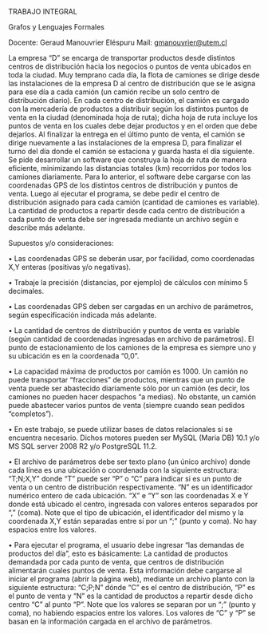 TRABAJO INTEGRAL

Grafos y Lenguajes Formales


Docente: Geraud Manouvrier Eléspuru
Mail: gmanouvrier@utem.cl

La empresa “D” se encarga de transportar productos desde distintos centros de distribución hacia los negocios
o puntos de venta ubicados en toda la ciudad.
Muy temprano cada día, la flota de camiones se dirige desde las instalaciones de la empresa D al centro de
distribución que se le asigna para ese día a cada camión (un camión recibe un solo centro de distribución
diario). En cada centro de distribución, el camión es cargado con la mercadería de productos a distribuir según
los distintos puntos de venta en la ciudad (denominada hoja de ruta); dicha hoja de ruta incluye los puntos de
venta en los cuales debe dejar productos y en el orden que debe dejarlos.
Al finalizar la entrega en el último punto de venta, el camión se dirige nuevamente a las instalaciones de la
empresa D, para finalizar el turno del día donde el camión se estaciona y guarda hasta el día siguiente.
Se pide desarrollar un software que construya la hoja de ruta de manera eficiente, minimizando las distancias
totales (km) recorridos por todos los camiones diariamente. Para lo anterior, el software debe cargarse con
las coordenadas GPS de los distintos centros de distribución y puntos de venta. Luego al ejecutar el programa,
se debe pedir el centro de distribución asignado para cada camión (cantidad de camiones es variable). La
cantidad de productos a repartir desde cada centro de distribución a cada punto de venta debe ser ingresada
mediante un archivo según e describe más adelante.

Supuestos y/o consideraciones:

• Las coordenadas GPS se deberán usar, por facilidad, como coordenadas X,Y enteras (positivas y/o
negativas).

• Trabaje la precisión (distancias, por ejemplo) de cálculos con mínimo 5 decimales.

• Las coordenadas GPS deben ser cargadas en un archivo de parámetros, según especificación indicada
más adelante.

• La cantidad de centros de distribución y puntos de venta es variable (según cantidad de coordenadas
ingresadas en archivo de parámetros). El punto de estacionamiento de los camiones de la empresa
es siempre uno y su ubicación es en la coordenada “0,0”.

• La capacidad máxima de productos por camión es 1000. Un camión no puede transportar
“fracciones” de productos, mientras que un punto de venta puede ser abastecido diariamente sólo
por un camión (es decir, los camiones no pueden hacer despachos “a medias). No obstante, un
camión puede abastecer varios puntos de venta (siempre cuando sean pedidos “completos”).

• En este trabajo, se puede utilizar bases de datos relacionales si se encuentra necesario. Dichos
motores pueden ser MySQL (Maria DB) 10.1 y/o MS SQL server 2008 R2 y/o PostgreSQL 11.2.

• El archivo de parámetros debe ser texto plano (un único archivo) donde cada línea es una ubicación
o coordenada con la siguiente estructura: “T;N;X,Y” donde “T” puede ser “P” o “C” para indicar si es
un punto de venta o un centro de distribución respectivamente. “N” es un identificador numérico
entero de cada ubicación. “X” e “Y” son las coordenadas X e Y donde está ubicado el centro, ingresada
con valores enteros separados por “,” (coma). Note que el tipo de ubicación, el identificador del
mismo y la coordenada X,Y están separadas entre sí por un “;” (punto y coma). No hay espacios entre
los valores.

• Para ejecutar el programa, el usuario debe ingresar “las demandas de productos del día”, esto es
básicamente: La cantidad de productos demandada por cada punto de venta, que centros de
distribución alimentarán cuales puntos de venta. Esta información debe cargarse al iniciar el
programa (abrir la página web), mediante un archivo planto con la siguiente estructura: “C;P;N”
dónde “C” es el centro de distribución, “P” es el punto de venta y “N” es la cantidad de productos a
repartir desde dicho centro “C” al punto “P”. Note que los valores se separan por un “;” (punto y
coma), no habiendo espacios entre los valores. Los valores de “C” y “P” se basan en la información
cargada en el archivo de parámetros.